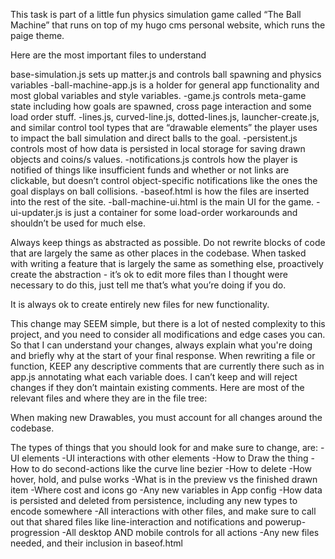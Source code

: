This task is part of a little fun physics simulation game called “The Ball Machine” that runs on top of my hugo cms personal website, which runs the paige theme.

Here are the most important files to understand

base-simulation.js sets up matter.js and controls ball spawning and physics variables
-ball-machine-app.js is a holder for general app functionality and most global variables and style variables.
-game.js controls meta-game state including how goals are spawned, cross page interaction and some load order stuff.
-lines.js, curved-line.js, dotted-lines.js, launcher-create.js, and similar control tool types that are “drawable elements” the player uses to impact the ball simulation and direct balls to the goal.
-persistent.js controls most of how data is persisted in local storage for saving drawn objects and coins/s values.
-notifications.js controls how the player is notified of things like insufficient funds and whether or not links are clickable, but doesn’t control object-specific notifications like the ones the goal displays on ball collisions.
-baseof.html is how the files are inserted into the rest of the site.
-ball-machine-ui.html is the main UI for the game.
-ui-updater.js is just a container for some load-order workarounds and shouldn’t be used for much else.

Always keep things as abstracted as possible. Do not rewrite blocks of code that are largely the same as other places in the codebase. When tasked with writing a feature that is largely the same as something else, proactively create the abstraction - it’s ok to edit more files than I thought were necessary to do this, just tell me that’s what you’re doing if you do.

It is always ok to create entirely new files for new functionality.

This change may SEEM simple, but there is a lot of nested complexity to this project, and you need to consider all modifications and edge cases you can. So that I can understand your changes, always explain what you're doing and briefly why at the start of your final response. When rewriting a file or function, KEEP any descriptive comments that are currently there such as in app.js annotating what each variable does. I can’t keep and will reject changes if they don’t maintain existing comments. Here are most of the relevant files and where they are in the file tree:

When making new Drawables, you must account for all changes around the codebase.

The types of things that you should look for and make sure to change, are:
-UI elements
-UI interactions with other elements
-How to Draw the thing
-How to do second-actions like the curve line bezier
-How to delete
-How hover, hold, and pulse works
-What is in the preview vs the finished drawn item
-Where cost and icons go
-Any new variables in App config
-How data is persisted and deleted from persistence, including any new types to encode somewhere
-All interactions with other files, and make sure to call out that shared files like line-interaction and notifications and powerup-progression
-All desktop AND mobile controls for all actions
-Any new files needed, and their inclusion in baseof.html

